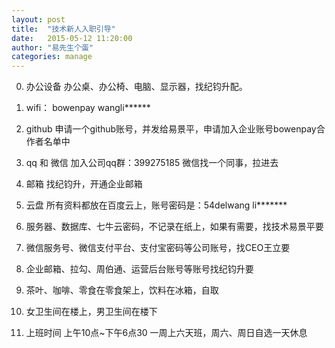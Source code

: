 ```yaml
---
layout: post
title:  "技术新人入职引导"
date:   2015-05-12 11:20:00
author: "易先生个蛋"
categories: manage
---
```


0. 办公设备
    办公桌、办公椅、电脑、显示器，找纪钧升配。

1. wifi：
    bowenpay
    wangli******

2. github
    申请一个github账号，并发给易景平，申请加入企业账号bowenpay合作者名单中

3. qq 和 微信
    加入公司qq群：399275185
    微信找一个同事，拉进去

4. 邮箱
   找纪钧升，开通企业邮箱

5. 云盘
   所有资料都放在百度云上，账号密码是：54delwang li*******

6. 服务器、数据库、七牛云密码，不记录在纸上，如果有需要，找技术易景平要

7. 微信服务号、微信支付平台、支付宝密码等公司账号，找CEO王立要

8. 企业邮箱、拉勾、周伯通、运营后台账号等账号找纪钧升要

9. 茶叶、咖啡、零食在零食架上，饮料在冰箱，自取

10. 女卫生间在楼上，男卫生间在楼下

11. 上班时间
     上午10点~下午6点30
     一周上六天班，周六、周日自选一天休息